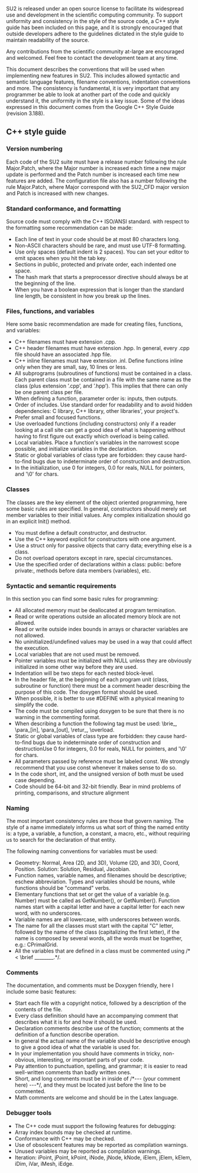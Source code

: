 SU2 is released under an open source license to facilitate its widespread use and development in the scientific computing community. To support uniformity and consistency in the style of the source code, a C++ style guide has been included on this page, and it is strongly encouraged that outside developers adhere to the guidelines dictated in the style guide to maintain readability of the source.

Any contributions from the scientific community at-large are encouraged and welcomed. Feel free to contact the development team at any time.

This document describes the conventions that will be used when implementing new features in SU2. This includes allowed syntactic and semantic language features, filename conventions, indentation conventions and more. The consistency is fundamental, it is very important that any programmer be able to look at another part of the code and quickly understand it, the uniformity in the style is a key issue. Some of the ideas expressed in this document comes from the Google C++ Style Guide (revision 3.188).

## C++ style guide

### Version numbering

Each code of the SU2 suite must have a release number following the rule Major.Patch, where the Major number is increased each time a new major update is performed and the Patch number is increased each time new features are added. The configuration file also has a number following the rule Major.Patch, where Major correspond with the SU2_CFD major version and Patch is increased with new changes.

### Standard conformance, and formatting

Source code must comply with the C++ ISO/ANSI standard. with respect to the formatting some recommendation can be made:
- Each line of text in your code should be at most 80 characters long.
- Non-ASCII characters should be rare, and must use UTF-8 formatting.
- Use only spaces (default indent is 2 spaces). You can set your editor to emit spaces when you hit the tab key.
- Sections in public, protected and private order, each indented one space.
- The hash mark that starts a preprocessor directive should always be at the beginning of the line.
- When you have a boolean expression that is longer than the standard line length, be consistent in how you break up the lines.

### Files, functions, and variables

Here some basic recommendation are made for creating files, functions, and variables:
- C++ filenames must have extension .cpp.
- C++ header filenames must have extension .hpp. In general, every .cpp file should have an associated .hpp file.
- C++ inline filenames must have extension .inl. Define functions inline only when they are small, say, 10 lines or less.
- All subprograms (subroutines of functions) must be contained in a class. Each parent class must be contained in a file with the same name as the class (plus extension ’.cpp’, and ’.hpp’). This implies that there can only be one parent class per file.
- When defining a function, parameter order is: inputs, then outputs.
- Order of includes. Use standard order for readability and to avoid hidden dependencies: C library, C++ library, other libraries', your project's.
- Prefer small and focused functions.
- Use overloaded functions (including constructors) only if a reader looking at a call site can get a good idea of what is happening without having to first figure out exactly which overload is being called.
- Local variables. Place a function's variables in the narrowest scope possible, and initialize variables in the declaration.
- Static or global variables of class type are forbidden: they cause hard-to-find bugs due to indeterminate order of construction and destruction.
- In the initialization, use 0 for integers, 0.0 for reals, NULL for pointers, and '\0' for chars.

### Classes

The classes are the key element of the object oriented programming, here some basic rules are specified.
In general, constructors should merely set member variables to their initial values. Any complex initialization should go in an explicit Init() method.
- You must define a default constructor, and destructor.
- Use the C++ keyword explicit for constructors with one argument.
- Use a struct only for passive objects that carry data; everything else is a class.
- Do not overload operators except in rare, special circumstances.
- Use the specified order of declarations within a class: public: before private:, methods before data members (variables), etc.

### Syntactic and semantic requirements

In this section you can find some basic rules for programming:
- All allocated memory must be deallocated at program termination.
- Read or write operations outside an allocated memory block are not allowed.
- Read or write outside index bounds in arrays or character variables are not allowed.
- No uninitialized/undefined values may be used in a way that could affect the execution.
- Local variables that are not used must be removed.
- Pointer variables must be initialized with NULL unless they are obviously initialized in some other way before they are used.
- Indentation will be two steps for each nested block-level.
- In the header file, at the beginning of each program unit (class, subroutine or function) there must be a comment header describing the purpose of this code. The doxygen format should be used.
- When possible, it is better to use #DEFINE with a physical meaning to simplify the code.
- The code must be compiled using doxygen to be sure that there is no warning in the commenting format.
- When describing a function the following tag must be used: \brie_, \para_\[in\], \para_\[out\], \retur_, \overload.
- Static or global variables of class type are forbidden: they cause hard-to-find bugs due to indeterminate order of construction and destructionUse 0 for integers, 0.0 for reals, NULL for pointers, and '\0' for chars.
- All parameters passed by reference must be labeled const. We strongly recommend that you use const whenever it makes sense to do so.
- In the code short, int, and the unsigned version of both must be used case depending.
- Code should be 64-bit and 32-bit friendly. Bear in mind problems of printing, comparisons, and structure alignment

### Naming

The most important consistency rules are those that govern naming. The style of a name immediately informs us what sort of thing the named entity is: a type, a variable, a function, a constant, a macro, etc., without requiring us to search for the declaration of that entity.

The following naming conventions for variables must be used:
- Geometry: Normal, Area (2D, and 3D), Volume (2D, and 3D), Coord, Position. Solution: Solution, Residual, Jacobian.
- Function names, variable names, and filenames should be descriptive; eschew abbreviation. Types and variables should be nouns, while functions should be "command" verbs.
- Elementary functions that set or get the value of a variable (e.g. Number) must be called as GetNumber(), or GetNumber(). Function names start with a capital letter and have a capital letter for each new word, with no underscores.
- Variable names are all lowercase, with underscores between words.
- The name for all the classes must start with the capital "C" letter, followed by the name of the class (capitalizing the first letter), if the name is composed by several words, all the words must be together, e.g.: CPrimalGrid.
- All the variables that are defined in a class must be commented using /\*< \brief \________.\*/.

### Comments

The documentation, and comments must be Doxygen friendly, here I include some basic features:
- Start each file with a copyright notice, followed by a description of the contents of the file.
- Every class definition should have an accompanying comment that describes what it is for and how it should be used.
- Declaration comments describe use of the function; comments at the definition of a function describe operation.
- In general the actual name of the variable should be descriptive enough to give a good idea of what the variable is used for.
- In your implementation you should have comments in tricky, non-obvious, interesting, or important parts of your code.
- Pay attention to punctuation, spelling, and grammar; it is easier to read well-written comments than badly written ones.
- Short, and long comments must be in inside of /\*--- (your comment here) ---\*/, and they must be located just before the line to be commented.
- Math comments are welcome and should be in the Latex language.

### Debugger tools

- The C++ code must support the following features for debugging:
- Array index bounds may be checked at runtime.
- Conformance with C++ may be checked.
- Use of obsolescent features may be reported as compilation warnings.
- Unused variables may be reported as compilation warnings.
- Iteration: iPoint, jPoint, kPoint, iNode, jNode, kNode, iElem, jElem, kElem, iDim, iVar, iMesh, iEdge.